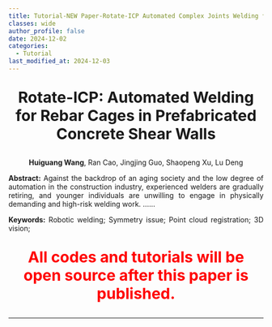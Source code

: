 ```yaml
---
title: Tutorial-NEW Paper-Rotate-ICP Automated Complex Joints Welding for Rebar Cages in Prefabricated Concrete Shear Walls
classes: wide
author_profile: false
date: 2024-12-02
categories: 
  - Tutorial
last_modified_at: 2024-12-03
---
```



<div style="text-align: center;">
  <p style="font-size: 30px; font-weight: bold;">Rotate-ICP: Automated  Welding for Rebar Cages in Prefabricated Concrete Shear Walls<br/>
  </p>
  <p><Strong>Huiguang Wang</Strong>, Ran Cao, Jingjing Guo, Shaopeng Xu, Lu Deng</p>

<div style="text-align: justify;">
  <p><strong>Abstract:</strong> Against the backdrop of an aging society and the low degree of automation in the construction industry, experienced welders are gradually retiring, and younger individuals are unwilling to engage in physically demanding and high-risk welding work. ......
  </p>
  <p><strong>Keywords:</strong>  Robotic welding; Symmetry issue; Point cloud registration; 3D vision;
  </p>
</div>

<div style="text-align: center;">
  <p style="color: red; font-size: 30px; font-weight: bold;">
    All codes and tutorials will be open source after this paper is published.
  </p>
</div>

<hr>


